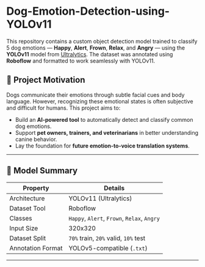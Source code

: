 # Dog-Emotion-Detection-using-YOLOv11
This repository contains a custom object detection model trained to classify 5 dog emotions — **Happy**, **Alert**, **Frown**, **Relax**, and **Angry** — using the **YOLOv11** model from [Ultralytics](https://github.com/ultralytics/ultralytics). The dataset was annotated using **Roboflow** and formatted to work seamlessly with YOLOv11.

## 📌 Project Motivation

Dogs communicate their emotions through subtle facial cues and body language. However, recognizing these emotional states is often subjective and difficult for humans. This project aims to:

- Build an **AI-powered tool** to automatically detect and classify common dog emotions.
- Support **pet owners, trainers, and veterinarians** in better understanding canine behavior.
- Lay the foundation for **future emotion-to-voice translation systems**.

---

## 🧠 Model Summary

| Property            | Details                        |
|---------------------|--------------------------------|
| Architecture        | YOLOv11 (Ultralytics)          |
| Dataset Tool        | Roboflow                       |
| Classes             | `Happy`, `Alert`, `Frown`, `Relax`, `Angry` |
| Input Size          | 320x320                        |
| Dataset Split       | `70%` train, `20%` valid, `10%` test |
| Annotation Format   | YOLOv5-compatible (`.txt`)     |

---



